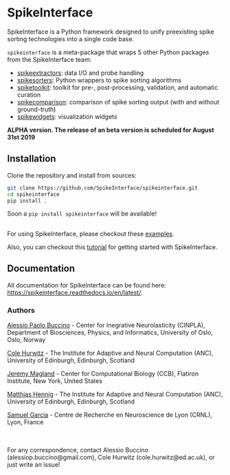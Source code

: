 # SpikeInterface

SpikeInterface is a Python framework designed to unify preexisting spike sorting technologies into a single code base.

`spikeinterface` is a meta-package that wraps 5 other Python packages from the SpikeInterface team:

- [spikeextractors](https://github.com/SpikeInterface/spikeextractors): data I/O and probe handling
- [spikesorters](https://github.com/SpikeInterface/spikesorters): Python wrappers to spike sorting algorithms
- [spiketoolkit](https://github.com/SpikeInterface/spiketoolkit): toolkit for pre-, post-processing, validation, and automatic curation
- [spikecomparison](https://github.com/SpikeInterface/spikecomparison): comparison of spike sorting output (with and without ground-truth)
- [spikewidgets](https://github.com/SpikeInterface/spikewidgets): visualization widgets


**ALPHA version. The release of an beta version is scheduled for August 31st 2019**


## Installation

Clone the repository and install from sources:

```bash
git clone https://github.com/SpikeInterface/spikeinterface.git
cd spikeinterface
pip install .
```

Soon a `pip install spikeinterface` will be available!

##

For using SpikeInterface, please checkout these [examples](https://github.com/SpikeInterface/spikeinterface/tree/master/examples).

Also, you can checkout this [tutorial](https://github.com/SpikeInterface/spiketutorials/tree/master/Spike_sorting_workshop_2019) for getting started with SpikeInterface.

## Documentation

All documentation for SpikeInterface can be found here: https://spikeinterface.readthedocs.io/en/latest/.

### Authors

[Alessio Paolo Buccino](https://www.mn.uio.no/ifi/english/people/aca/alessiob/) - Center for Inegrative Neurolasticity (CINPLA), Department of Biosciences, Physics, and Informatics, University of Oslo, Oslo, Norway

[Cole Hurwitz](https://www.inf.ed.ac.uk/people/students/Cole_Hurwitz.html) - The Institute for Adaptive and Neural Computation (ANC), University of Edinburgh, Edinburgh, Scotland

[Jeremy Magland](https://www.simonsfoundation.org/team/jeremy-magland/) - Center for Computational Biology (CCB), Flatiron Institute, New York, United States

[Matthias Hennig](http://homepages.inf.ed.ac.uk/mhennig/) - The Institute for Adaptive and Neural Computation (ANC), University of Edinburgh, Edinburgh, Scotland

[Samuel Garcia](https://github.com/samuelgarcia) - Centre de Recherche en Neuroscience de Lyon (CRNL), Lyon, France

<br/>
<br/>
For any correspondence, contact Alessio Buccino (alessiop.buccino@gmail.com), Cole Hurwitz (cole.hurwitz@ed.ac.uk), or just write an issue!


